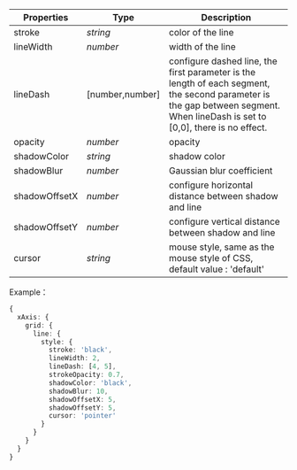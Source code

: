 <!--line style-->

| Properties    | Type            | Description                                                                                                                                                                   |
| ------------- | --------------- | ----------------------------------------------------------------------------------------------------------------------------------------------------------------------------- |
| stroke        | _string_        | color of the line                                                                                                                                                             |
| lineWidth     | _number_        | width of the line                                                                                                                                                             |
| lineDash      | [number,number] | configure dashed line, the first parameter is the length of each segment, the second parameter is the gap between segment. When lineDash is set to [0,0], there is no effect. |
| opacity       | _number_        | opacity                                                                                                                                                                       |
| shadowColor   | _string_        | shadow color                                                                                                                                                                  |
| shadowBlur    | _number_        | Gaussian blur coefficient                                                                                                                                                     |
| shadowOffsetX | _number_        | configure horizontal distance between shadow and line                                                                                                                         |
| shadowOffsetY | _number_        | configure vertical distance between shadow and line                                                                                                                           |
| cursor        | _string_        | mouse style, same as the mouse style of CSS, default value : 'default'                                                                                                        |

Example：

```ts
{
  xAxis: {
    grid: {
      line: {
        style: {
          stroke: 'black',
          lineWidth: 2,
          lineDash: [4, 5],
          strokeOpacity: 0.7,
          shadowColor: 'black',
          shadowBlur: 10,
          shadowOffsetX: 5,
          shadowOffsetY: 5,
          cursor: 'pointer'
        }
      }
    }
  }
}
```
